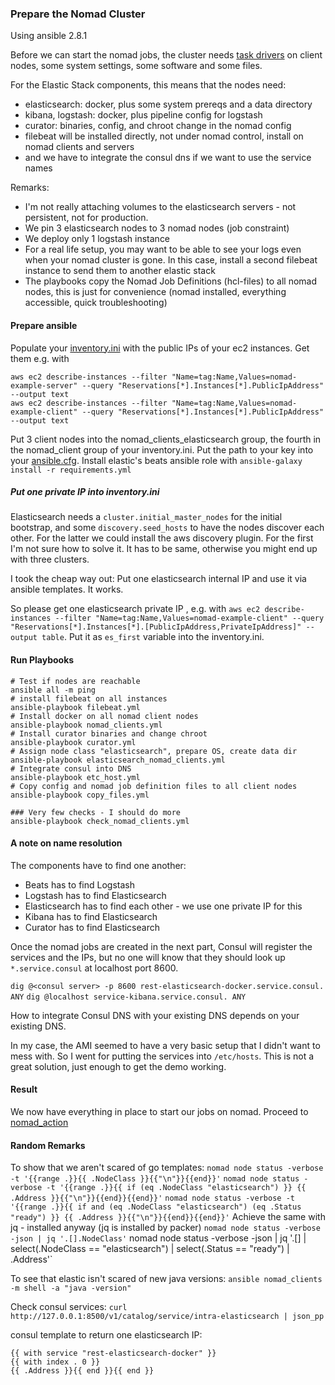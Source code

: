 ### Prepare the Nomad Cluster

Using ansible 2.8.1

Before we can start the nomad jobs, the cluster needs [task drivers](https://www.nomadproject.io/docs/drivers/index.html) on client nodes, some system settings, some software and some files.

For the Elastic Stack components, this means that the nodes need:
* elasticsearch: docker, plus some system prereqs and a data directory
* kibana, logstash: docker, plus pipeline config for logstash
* curator: binaries, config, and chroot change in the nomad config
* filebeat will be installed directly, not under nomad control, install on nomad clients and servers
* and we have to integrate the consul dns if we want to use the service names

Remarks:
* I'm not really attaching volumes to the elasticsearch servers - not persistent, not for production.
* We pin 3 elasticsearch nodes to 3 nomad nodes (job constraint)
* We deploy only 1 logstash instance 
* For a real life setup, you may want to be able to see your logs even when your nomad cluster is gone. In this case, install a second filebeat instance to send them to another elastic stack
* The playbooks copy the Nomad Job Definitions (hcl-files) to all nomad nodes, this is just for convenience (nomad installed, everything accessible, quick troubleshooting)

#### Prepare ansible

Populate your [inventory.ini](./inventory.ini) with the public IPs of your ec2 instances. Get them e.g. with 
```
aws ec2 describe-instances --filter "Name=tag:Name,Values=nomad-example-server" --query "Reservations[*].Instances[*].PublicIpAddress" --output text
aws ec2 describe-instances --filter "Name=tag:Name,Values=nomad-example-client" --query "Reservations[*].Instances[*].PublicIpAddress" --output text
```
Put 3 client nodes into the nomad\_clients\_elasticsearch group, the fourth in the nomad\_client group of your inventory.ini.
Put the path to your key into your [ansible.cfg](./ansible.cfg.example).
Install elastic's beats ansible role with `ansible-galaxy install -r requirements.yml`

##### Put one private IP into inventory.ini

Elasticsearch needs a `cluster.initial_master_nodes` for the initial bootstrap, and some `discovery.seed_hosts` to have the nodes discover each other. For the latter we could install the aws discovery plugin. For the first I'm not sure how to solve it. It has to be same, otherwise you might end up with three clusters.

I took the cheap way out: Put one elasticsearch internal IP and use it via ansible templates. It works. 

So please get one elasticsearch private IP , e.g. with `aws ec2 describe-instances --filter "Name=tag:Name,Values=nomad-example-client" --query "Reservations[*].Instances[*].[PublicIpAddress,PrivateIpAddress]" --output table`. Put it as `es_first` variable into the inventory.ini.

#### Run Playbooks

```
# Test if nodes are reachable
ansible all -m ping
# install filebeat on all instances
ansible-playbook filebeat.yml
# Install docker on all nomad client nodes
ansible-playbook nomad_clients.yml
# Install curator binaries and change chroot
ansible-playbook curator.yml
# Assign node class "elasticsearch", prepare OS, create data dir
ansible-playbook elasticsearch_nomad_clients.yml
# Integrate consul into DNS
ansible-playbook etc_host.yml
# Copy config and nomad job definition files to all client nodes
ansible-playbook copy_files.yml

### Very few checks - I should do more
ansible-playbook check_nomad_clients.yml
```
#### A note on name resolution

The components have to find one another:
* Beats has to find Logstash
* Logstash has to find Elasticsearch
* Elasticsearch has to find each other - we use one private IP for this
* Kibana has to find Elasticsearch
* Curator has to find Elasticsearch 

Once the nomad jobs are created in the next part, Consul will register the services and the IPs, but no one will know that they should look up `*.service.consul` at localhost port 8600.

`dig @<consul server> -p 8600 rest-elasticsearch-docker.service.consul. ANY`
`dig @localhost service-kibana.service.consul. ANY`

How to integrate Consul DNS with your existing DNS depends on your existing DNS.

In my case, the AMI seemed to have a very basic setup that I didn't want to mess with. So I went for putting the services into `/etc/hosts`. This is not a great solution, just enough to get the demo working. 

#### Result

We now have everything in place to start our jobs on nomad. Proceed to [nomad\_action](../nomad_action)

#### Random Remarks
To show that we aren't scared of go templates:
`nomad node status -verbose -t '{{range .}}{{ .NodeClass }}{{"\n"}}{{end}}'`
`nomad node status -verbose -t '{{range .}}{{ if (eq .NodeClass "elasticsearch") }} {{ .Address }}{{"\n"}}{{end}}{{end}}'`
`nomad node status -verbose -t '{{range .}}{{ if and (eq .NodeClass "elasticsearch") (eq .Status "ready") }} {{ .Address }}{{"\n"}}{{end}}{{end}}'`
Achieve the same with jq - installed anyway (jq is installed by packer)
`nomad node status -verbose -json | jq '.[].NodeClass'`
nomad node status -verbose -json | jq '.[] | select(.NodeClass == "elasticsearch") | select(.Status == "ready") | .Address'`

To see that elastic isn't scared of new java versions:
`ansible nomad_clients -m shell -a "java -version"`

Check consul services:
`curl http://127.0.0.1:8500/v1/catalog/service/intra-elasticsearch | json_pp`


consul template to return one elasticsearch IP:
```
{{ with service "rest-elasticsearch-docker" }}
{{ with index . 0 }}
{{ .Address }}{{ end }}{{ end }}
```

